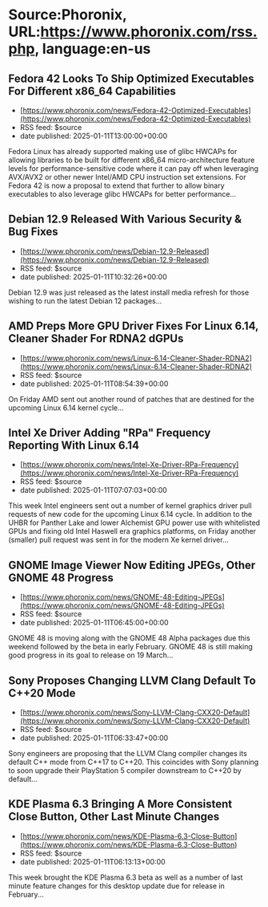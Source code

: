 # Source:Phoronix, URL:https://www.phoronix.com/rss.php, language:en-us

## Fedora 42 Looks To Ship Optimized Executables For Different x86_64 Capabilities
 - [https://www.phoronix.com/news/Fedora-42-Optimized-Executables](https://www.phoronix.com/news/Fedora-42-Optimized-Executables)
 - RSS feed: $source
 - date published: 2025-01-11T13:00:00+00:00

Fedora Linux has already supported making use of glibc HWCAPs for allowing libraries to be built for different x86_64 micro-architecture feature levels for performance-sensitive code where it can pay off when leveraging AVX/AVX2 or other newer Intel/AMD CPU instruction set extensions. For Fedora 42 is now a proposal to extend that further to allow binary executables to also leverage glibc HWCAPs for better performance...

## Debian 12.9 Released With Various Security & Bug Fixes
 - [https://www.phoronix.com/news/Debian-12.9-Released](https://www.phoronix.com/news/Debian-12.9-Released)
 - RSS feed: $source
 - date published: 2025-01-11T10:32:26+00:00

Debian 12.9 was just released as the latest install media refresh for those wishing to run the latest Debian 12 packages...

## AMD Preps More GPU Driver Fixes For Linux 6.14, Cleaner Shader For RDNA2 dGPUs
 - [https://www.phoronix.com/news/Linux-6.14-Cleaner-Shader-RDNA2](https://www.phoronix.com/news/Linux-6.14-Cleaner-Shader-RDNA2)
 - RSS feed: $source
 - date published: 2025-01-11T08:54:39+00:00

On Friday AMD sent out another round of patches that are destined for the upcoming Linux 6.14 kernel cycle...

## Intel Xe Driver Adding "RPa" Frequency Reporting With Linux 6.14
 - [https://www.phoronix.com/news/Intel-Xe-Driver-RPa-Frequency](https://www.phoronix.com/news/Intel-Xe-Driver-RPa-Frequency)
 - RSS feed: $source
 - date published: 2025-01-11T07:07:03+00:00

This week Intel engineers sent out a number of kernel graphics driver pull requests of new code for the upcoming Linux 6.14 cycle. In addition to the UHBR for Panther Lake and lower Alchemist GPU power use with whitelisted GPUs and fixing old Intel Haswell era graphics platforms, on Friday another (smaller) pull request was sent in for the modern Xe kernel driver...

## GNOME Image Viewer Now Editing JPEGs, Other GNOME 48 Progress
 - [https://www.phoronix.com/news/GNOME-48-Editing-JPEGs](https://www.phoronix.com/news/GNOME-48-Editing-JPEGs)
 - RSS feed: $source
 - date published: 2025-01-11T06:45:00+00:00

GNOME 48 is moving along with the GNOME 48 Alpha packages due this weekend followed by the beta in early February. GNOME 48 is still making good progress in its goal to release on 19 March...

## Sony Proposes Changing LLVM Clang Default To C++20 Mode
 - [https://www.phoronix.com/news/Sony-LLVM-Clang-CXX20-Default](https://www.phoronix.com/news/Sony-LLVM-Clang-CXX20-Default)
 - RSS feed: $source
 - date published: 2025-01-11T06:33:47+00:00

Sony engineers are proposing that the LLVM Clang compiler changes its default C++ mode from C++17 to C++20. This coincides with Sony planning to soon upgrade their PlayStation 5 compiler downstream to C++20 by default...

## KDE Plasma 6.3 Bringing A More Consistent Close Button, Other Last Minute Changes
 - [https://www.phoronix.com/news/KDE-Plasma-6.3-Close-Button](https://www.phoronix.com/news/KDE-Plasma-6.3-Close-Button)
 - RSS feed: $source
 - date published: 2025-01-11T06:13:13+00:00

This week brought the KDE Plasma 6.3 beta as well as a number of last minute feature changes for this desktop update due for release in February...


